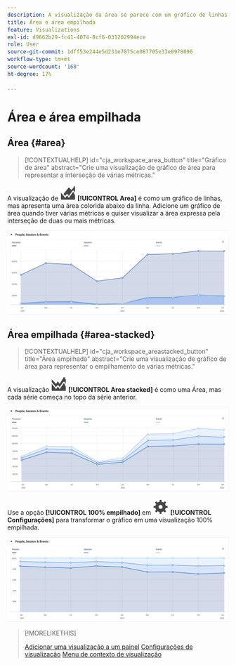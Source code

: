 ```yaml
---
description: A visualização da área se parece com um gráfico de linhas, mas apresenta uma área colorida abaixo da linha.
title: Área e área empilhada
feature: Visualizations
exl-id: d9662b29-fc41-4074-8cf6-031202994ece
role: User
source-git-commit: 1dff53e244e5d231e7075ce087705e33e0978096
workflow-type: tm+mt
source-wordcount: '168'
ht-degree: 17%

---
```


# Área e área empilhada

## Área {#area}

<!-- markdownlint-disable MD034 -->

>[!CONTEXTUALHELP]
>id="cja_workspace_area_button"
>title="Gráfico de área"
>abstract="Crie uma visualização de gráfico de área para representar a interseção de várias métricas."

<!-- markdownlint-enable MD034 -->


A visualização de ![GraphArea](/help/assets/icons/GraphArea.svg) **[!UICONTROL Area]** é como um gráfico de linhas, mas apresenta uma área colorida abaixo da linha. Adicione um gráfico de área quando tiver várias métricas e quiser visualizar a área expressa pela interseção de duas ou mais métricas.

![Visualização de área mostrando várias métricas](assets/area.png)

## Área empilhada {#area-stacked}

<!-- markdownlint-disable MD034 -->

>[!CONTEXTUALHELP]
>id="cja_workspace_areastacked_button"
>title="Área empilhada"
>abstract="Crie uma visualização de gráfico de área para representar o empilhamento de várias métricas."

<!-- markdownlint-enable MD034 -->




A visualização ![GraphAreaStacked](/help/assets/icons/GraphAreaStacked.svg) **[!UICONTROL Area stacked]** é como uma Área, mas cada série começa no topo da série anterior.

![Área empilhada mostrando cada série no topo da série anterior.](assets/area-stacked.png)

Use a opção **[!UICONTROL 100% empilhado]** em ![Configuração](/help/assets/icons/Setting.svg) **[!UICONTROL Configurações]** para transformar o gráfico em uma visualização 100% empilhada.

![Área empilhada mostrando uma visualização 100% empilhada.](assets/area-stacked100.png)

>[!MORELIKETHIS]
>
>[Adicionar uma visualização a um painel](/help/analysis-workspace/visualizations/freeform-analysis-visualizations.md#add-visualizations-to-a-panel)
>[Configurações de visualização](/help/analysis-workspace/visualizations/freeform-analysis-visualizations.md#settings)
>[Menu de contexto de visualização](/help/analysis-workspace/visualizations/freeform-analysis-visualizations.md#context-menu)
>
